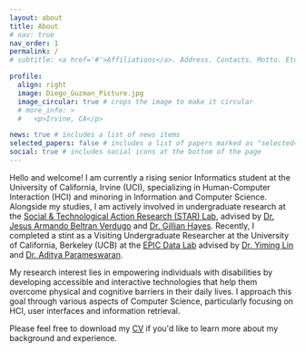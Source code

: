 ```yaml
---
layout: about
title: About
# nav: true
nav_order: 1
permalink: /
# subtitle: <a href='#'>Affiliations</a>. Address. Contacts. Motto. Etc.

profile:
  align: right
  image: Diego_Guzman_Picture.jpg
  image_circular: true # crops the image to make it circular
  # more_info: >
  #   <p>Irvine, CA</p>

news: true # includes a list of news items
selected_papers: false # includes a list of papers marked as "selected={true}"
social: true # includes social icons at the bottom of the page
---
```


Hello and welcome! I am currently a rising senior Informatics student at the University of California, Irvine (UCI), specializing in Human-Computer Interaction (HCI) and minoring in Information and Computer Science. Alongside my studies, I am actively involved in undergraduate research at the [Social & Technological Action Research (STAR) Lab](https://www.star-uci.org/), advised by [Dr. Jesus Armando Beltran Verdugo](https://www.linkedin.com/in/abeltran23/) and [Dr. Gillian Hayes](https://www.gillianhayes.com/). Recently, I completed a stint as a Visiting Undergraduate Researcher at the University of California, Berkeley (UCB) at the [EPIC Data Lab](https://epic.berkeley.edu/) advised by [Dr. Yiming Lin](https://yiminglin18.com/) and [Dr. Aditya Parameswaran](https://people.eecs.berkeley.edu/~adityagp/). 

My research interest lies in empowering individuals with disabilities by developing accessible and interactive technologies that help them overcome physical and cognitive barriers in their daily lives. I approach this goal through various aspects of Computer Science, particularly focusing on HCI, user interfaces and information retrieval. 

Please feel free to download my [CV](assets/pdf/Diego_Guzman_CV.pdf) if you'd like to learn more about my background and experience.

